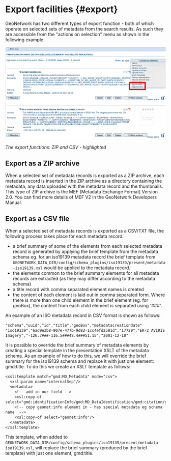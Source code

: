 # Export facilities {#export}

GeoNetwork has two different types of export function - both of which operate on selected sets of metadata from the search results. As such they are accessible from the "actions on selection" menu as shown in the following example:

![](export-selected-as-zip-csv.png)

*The export functions: ZIP and CSV - highlighted*

## Export as a ZIP archive

When a selected set of metadata records is exported as a ZIP archive, each metadata record is inserted in the ZIP archive as a directory containing the metadata, any data uploaded with the metadata record and the thumbnails. This type of ZIP archive is the MEF (Metadata Exchange Format) Version 2.0. You can find more details of MEF V2 in the GeoNetwork Developers Manual.

## Export as a CSV file

When a selected set of metadata records is exported as a CSV/TXT file, the following process takes place for each metadata record:

-   a brief summary of some of the elements from each selected metadata record is generated by applying the brief template from the metadata schema eg. for an iso19139 metadata record the brief template from `GEONETWORK_DATA_DIR/config/schema_plugins/iso19139/present/metadata-iso19139.xsl` would be applied to the metadata record.
-   the elements common to the brief summary elements for all metadata records are extracted (as they may differ according to the metadata schema)
-   a title record with comma separated element names is created
-   the content of each element is laid out in comma separated form. Where there is more than one child element in the brief element (eg. for geoBox), the content from each child element is separated using '###'.

An example of an ISO metadata record in CSV format is shown as follows:

    "schema","uuid","id","title","geoBox","metadatacreationdate"
    "iso19139","6ad9e3b8-907e-477b-9d82-1cc4efd2581d","17729","ER-2 AVIRIS Imagery","-126.7###-116.5###48.4###51.15","2001-12-10"

It is possible to override the brief summary of metadata elements by creating a special template in the presentation XSLT of the metadata schema. As an example of how to do this, we will override the brief summary for the iso19139 schema and replace it with just one element: gmd:title. To do this we create an XSLT template as follows:

    <xsl:template match="gmd:MD_Metadata" mode="csv">
      <xsl:param name="internalSep"/>
      <metadata>
        <!-- add in our field -->
        <xsl:copy-of select="gmd:identificationInfo/gmd:MD_DataIdentification/gmd:citation/gmd:CI_Citation/gmd:title"/>
        <!-- copy geonet:info element in - has special metadata eg schema name  -->
        <xsl:copy-of select="geonet:info"/> 
      </metadata>
    </xsl:template>

This template, when added to `GEONETWORK_DATA_DIR/config/schema_plugins/iso19139/present/metadata-iso19139.xsl`, will replace the brief summary (produced by the brief template) with just one element, gmd:title.
